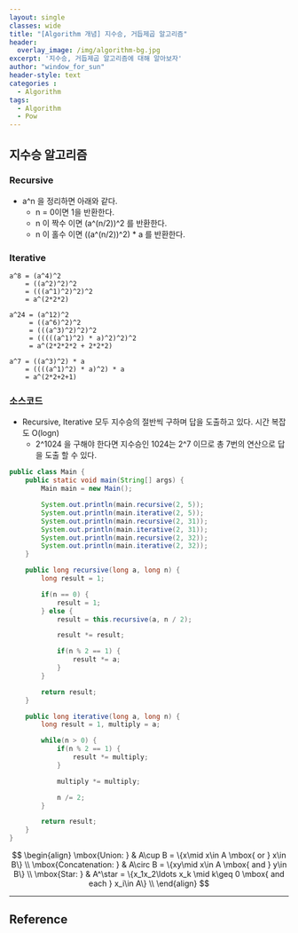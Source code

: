 ```yaml
--- 
layout: single
classes: wide
title: "[Algorithm 개념] 지수승, 거듭제곱 알고리즘"
header:
  overlay_image: /img/algorithm-bg.jpg
excerpt: '지수승, 거듭제곱 알고리즘에 대해 알아보자'
author: "window_for_sun"
header-style: text
categories :
  - Algorithm
tags:
  - Algorithm
  - Pow
---  
```


## 지수승 알고리즘
### Recursive
- a^n 을 정리하면 아래와 같다.
	- n = 0이면 1을 반환한다.
	- n 이 짝수 이면 (a^(n/2))^2 를 반환한다.
	- n 이 홀수 이면 ((a^(n/2))^2) * a 를 반환한다.
	
### Iterative

```
a^8 = (a^4)^2 
    = ((a^2)^2)^2 
    = (((a^1)^2)^2)^2 
    = a^(2*2*2)
```  

```
a^24 = (a^12)^2
	 = ((a^6)^2)^2
	 = (((a^3)^2)^2)^2
	 = (((((a^1)^2) * a)^2)^2)^2
	 = a^(2*2*2*2 + 2*2*2)
```  

```
a^7 = ((a^3)^2) * a
    = ((((a^1)^2) * a)^2) * a
    = a^(2*2+2+1)
```  


### 소스코드
- Recursive, Iterative 모두 지수승의 절반씩 구하며 답을 도출하고 있다. 시간 복잡도 O(logn)
	- 2^1024 을 구해야 한다면 지수승인 1024는 2^7 이므로 총 7번의 연산으로 답을 도출 할 수 있다.

```java
public class Main {
    public static void main(String[] args) {
        Main main = new Main();

        System.out.println(main.recursive(2, 5));
        System.out.println(main.iterative(2, 5));
        System.out.println(main.recursive(2, 31));
        System.out.println(main.iterative(2, 31));
        System.out.println(main.recursive(2, 32));
        System.out.println(main.iterative(2, 32));
    }

    public long recursive(long a, long n) {
        long result = 1;

        if(n == 0) {
            result = 1;
        } else {
            result = this.recursive(a, n / 2);

            result *= result;

            if(n % 2 == 1) {
                result *= a;
            }
        }

        return result;
    }

    public long iterative(long a, long n) {
        long result = 1, multiply = a;

        while(n > 0) {
            if(n % 2 == 1) {
                result *= multiply;
            }

            multiply *= multiply;

            n /= 2;
        }

        return result;
    }
}
```  

$$
\begin{align}
\mbox{Union: } & A\cup B = \{x\mid x\in A \mbox{ or } x\in B\} \\
\mbox{Concatenation: } & A\circ B  = \{xy\mid x\in A \mbox{ and } y\in B\} \\
\mbox{Star: } & A^\star  = \{x_1x_2\ldots x_k \mid  k\geq 0 \mbox{ and each } x_i\in A\} \\
\end{align}
$$

---
## Reference

